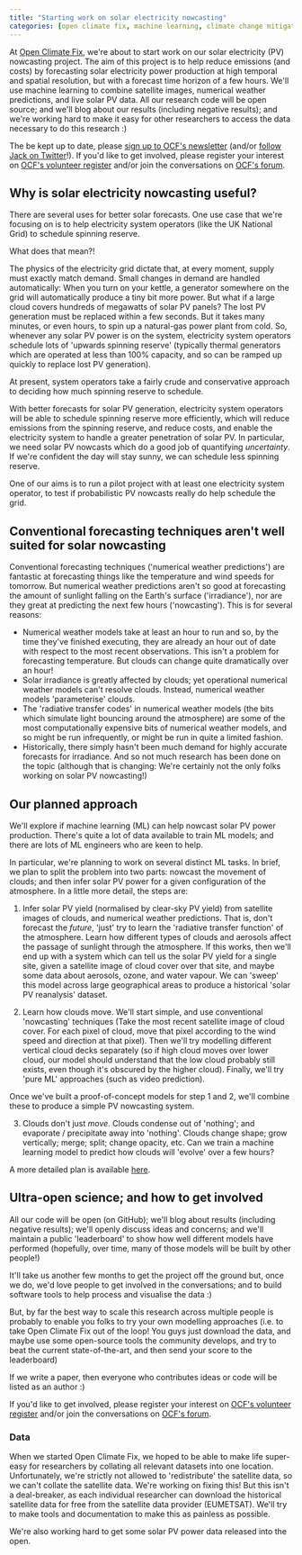 ```yaml
---
title: "Starting work on solar electricity nowcasting"
categories: [open climate fix, machine learning, climate change mitigation, software engineering]
---
```


At [Open Climate Fix](http://openclimatefix.org), we're about to start work on our solar electricity (PV) nowcasting project.  The aim of this project is to help reduce emissions (and costs) by forecasting solar electricity power production at high temporal and spatial resolution, but with a forecast time horizon of a few hours.  We'll use machine learning to combine satellite images, numerical weather predictions, and live solar PV data.  All our research code will be open source; and we'll blog about our results (including negative results); and we're working hard to make it easy for other researchers to access the data necessary to do this research :)

The be kept up to date, please [sign up to OCF's newsletter](https://eepurl.com/guCjvH) (and/or [follow Jack on Twitter](https://twitter.com/jack_kelly)!).  If you'd like to get involved, please register your interest on [OCF's volunteer register](https://airtable.com/shrl59GJ96csVF4WB) and/or join the conversations on [OCF's forum](http://openclimatefix.discourse.group/).


## Why is solar electricity nowcasting useful?

There are several uses for better solar forecasts.  One use case that we're focusing on is to help electricity system operators (like the UK National Grid) to schedule spinning reserve.

What does that mean?!

The physics of the electricity grid dictate that, at every moment, supply must exactly match demand.  Small changes in demand are handled automatically: When you turn on your kettle, a generator somewhere on the grid will automatically produce a tiny bit more power.  But what if a large cloud covers hundreds of megawatts of solar PV panels?  The lost PV generation must be replaced within a few seconds.  But it takes many minutes, or even hours, to spin up a natural-gas power plant from cold.  So, whenever any solar PV power is on the system, electricity system operators schedule lots of 'upwards spinning reserve' (typically thermal generators which are operated at less than 100% capacity, and so can be ramped up quickly to replace lost PV generation).

At present, system operators take a fairly crude and conservative approach to deciding how much spinning reserve to schedule.

With better forecasts for solar PV generation, electricity system operators will be able to schedule spinning reserve more efficiently, which will reduce emissions from the spinning reserve, and reduce costs, and enable the electricity system to handle a greater penetration of solar PV.  In particular, we need solar PV nowcasts which do a good job of quantifying _uncertainty_.  If we're confident the day will stay sunny, we can schedule less spinning reserve.

One of our aims is to run a pilot project with at least one electricity system operator, to test if probabilistic PV nowcasts really do help schedule the grid.


## Conventional forecasting techniques aren't well suited for solar nowcasting

Conventional forecasting techniques ('numerical weather predictions') are fantastic at forecasting things like the temperature and wind speeds for tomorrow.  But numerical weather predictions aren't so good at forecasting the amount of sunlight falling on the Earth's surface ('irradiance'), nor are they great at predicting the next few hours ('nowcasting').  This is for several reasons:

* Numerical weather models take at least an hour to run and so, by the time they've finished executing, they are already an hour out of date with respect to the most recent observations.  This isn't a problem for forecasting temperature.  But clouds can change quite dramatically over an hour!
* Solar irradiance is greatly affected by clouds; yet operational numerical weather models can't resolve clouds.  Instead, numerical weather models 'parameterise' clouds.
* The 'radiative transfer codes' in numerical weather models (the bits which simulate light bouncing around the atmosphere) are some of the most computationally expensive bits of numerical weather models, and so might be run infrequently, or might be run in quite a limited fashion.
* Historically, there simply hasn't been much demand for highly accurate forecasts for irradiance.  And so not much research has been done on the topic (although that is changing: We're certainly not the only folks working on solar PV nowcasting!)


## Our planned approach

We'll explore if machine learning (ML) can help nowcast solar PV power production.  There's quite a lot of data available to train ML models; and there are lots of ML engineers who are keen to help.

In particular, we're planning to work on several distinct ML tasks.  In brief, we plan to split the problem into two parts: nowcast the movement of clouds; and then infer solar PV power for a given configuration of the atmosphere.  In a little more detail, the steps are:

1) Infer solar PV yield (normalised by clear-sky PV yield) from satellite images of clouds, and numerical weather predictions.  That is, don't forecast the _future_, 'just' try to learn the 'radiative transfer function' of the atmosphere.  Learn how different types of clouds and aerosols affect the passage of sunlight through the atmosphere.  If this works, then we'll end up with a system which can tell us the solar PV yield for a single site, given a satellite image of cloud cover over that site, and maybe some data about aerosols, ozone, and water vapour.  We can 'sweep' this model across large geographical areas to produce a historical 'solar PV reanalysis' dataset.

2) Learn how clouds move.  We'll start simple, and use conventional 'nowcasting' techniques (Take the most recent satellite image of cloud cover.  For each pixel of cloud, move that pixel according to the wind speed and direction at that pixel).  Then we'll try modelling different vertical cloud decks separately (so if high cloud moves over lower cloud, our model should understand that the low cloud probably still exists, even though it's obscured by the higher cloud).  Finally, we'll try 'pure ML' approaches (such as video prediction).

Once we've built a proof-of-concept models for step 1 and 2, we'll combine these to produce a simple PV nowcasting system.

3) Clouds don't just _move_.  Clouds condense out of 'nothing'; and evaporate / precipitate away into 'nothing'.  Clouds change shape; grow vertically; merge; split; change opacity, etc.  Can we train a machine learning model to predict how clouds will 'evolve' over a few hours?

A more detailed plan is available [here](https://docs.google.com/document/d/1IS0h-W_GyRRUDV8Ur1jiWXYSGZn_Soq-H0UUdvmpXi0/edit?usp=sharing).


## Ultra-open science; and how to get involved

All our code will be open (on GitHub); we'll blog about results (including negative results); we'll openly discuss ideas and concerns; and we'll maintain a public 'leaderboard' to show how well different models have performed (hopefully, over time, many of those models will be built by other people!)

It'll take us another few months to get the project off the ground but, once we do, we'd love people to get involved in the conversations; and to build software tools to help process and visualise the data :)

But, by far the best way to scale this research across multiple people is probably to enable you folks to try your own modelling approaches (i.e. to take Open Climate Fix out of the loop!  You guys just download the data, and maybe use some open-source tools the community develops, and try to beat the current state-of-the-art, and then send your score to the leaderboard)

If we write a paper, then everyone who contributes ideas or code will be listed as an author :)

If you'd like to get involved, please register your interest on [OCF's volunteer register](https://airtable.com/shrl59GJ96csVF4WB) and/or join the conversations on [OCF's forum](http://openclimatefix.discourse.group/).


### Data

When we started Open Climate Fix, we hoped to be able to make life super-easy for researchers by collating all relevant datasets into one location.  Unfortunately, we're strictly not allowed to 'redistribute' the satellite data, so we can't collate the satellite data.  We're working on fixing this!  But this isn't a deal-breaker, as each individual researcher can download the historical satellite data for free from the satellite data provider (EUMETSAT).  We'll try to make tools and documentation to make this as painless as possible.

We're also working hard to get some solar PV power data released into the open.


